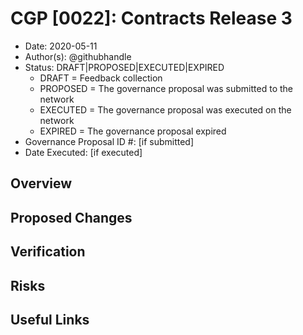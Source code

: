 # CGP [0022]: Contracts Release 3

- Date: 2020-05-11
- Author(s): @githubhandle
- Status: DRAFT|PROPOSED|EXECUTED|EXPIRED
	- DRAFT = Feedback collection
	- PROPOSED = The governance proposal was submitted to the network
	- EXECUTED = The governance proposal was executed on the network
	- EXPIRED = The governance proposal expired
- Governance Proposal ID #: [if submitted]
- Date Executed: [if executed]

## Overview

## Proposed Changes

## Verification

## Risks

## Useful Links
